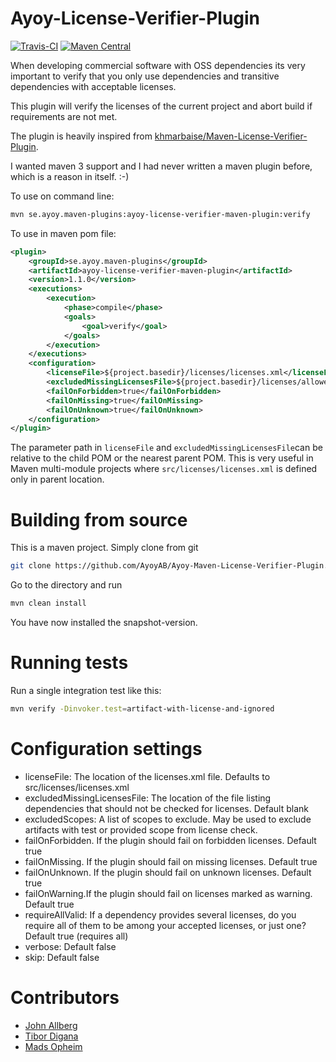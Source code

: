 # Ayoy-License-Verifier-Plugin

[![Travis-CI](https://travis-ci.org/AyoyAB/Ayoy-Maven-License-Verifier-Plugin.svg?branch=master "CI status")](https://travis-ci.org/AyoyAB/Ayoy-Maven-License-Verifier-Plugin)
[![Maven Central](https://maven-badges.herokuapp.com/maven-central/se.ayoy.maven-plugins/ayoy-license-verifier-maven-plugin/badge.svg)](https://maven-badges.herokuapp.com/maven-central/se.ayoy.maven-plugins/ayoy-license-verifier-maven-plugin)

When developing commercial software with OSS dependencies its
very important to verify that you only use dependencies and transitive dependencies with
acceptable licenses.

This plugin will verify the licenses of the current 
project and abort build if requirements are not met.

The plugin is heavily inspired from 
[khmarbaise/Maven-License-Verifier-Plugin](https://github.com/khmarbaise/Maven-License-Verifier-Plugin).

I wanted maven 3 support and I had never written
a maven plugin before, which is a reason in itself. :-)

To use on command line:
```bash
mvn se.ayoy.maven-plugins:ayoy-license-verifier-maven-plugin:verify
```

To use in maven pom file:
```xml
<plugin>
    <groupId>se.ayoy.maven-plugins</groupId>
    <artifactId>ayoy-license-verifier-maven-plugin</artifactId>
    <version>1.1.0</version>
    <executions>
        <execution>
            <phase>compile</phase>
            <goals>
                <goal>verify</goal>
            </goals>
        </execution>
    </executions>
    <configuration>
        <licenseFile>${project.basedir}/licenses/licenses.xml</licenseFile>
        <excludedMissingLicensesFile>${project.basedir}/licenses/allowedMissingLicense.xml</excludedMissingLicensesFile>
        <failOnForbidden>true</failOnForbidden>
        <failOnMissing>true</failOnMissing>
        <failOnUnknown>true</failOnUnknown>
    </configuration>
</plugin>
```

The parameter path in `licenseFile` and `excludedMissingLicensesFile`can be relative to the child POM
or the nearest parent POM.
This is very useful in Maven multi-module projects where `src/licenses/licenses.xml` is defined only in parent location.

# Building from source
This is a maven project. Simply clone from git

```bash
git clone https://github.com/AyoyAB/Ayoy-Maven-License-Verifier-Plugin.git
```

Go to the directory and run

```bash
mvn clean install
```

You have now installed the snapshot-version.

# Running tests

Run a single integration test like this:
```bash
mvn verify -Dinvoker.test=artifact-with-license-and-ignored
```

# Configuration settings

- licenseFile: The location of the licenses.xml file. Defaults to src/licenses/licenses.xml
- excludedMissingLicensesFile: The location of the file listing dependencies that should not be checked for licenses. Default blank
- excludedScopes: A list of scopes to exclude. May be used to exclude artifacts with test or provided scope from license check.
- failOnForbidden. If the plugin should fail on forbidden licenses. Default true
- failOnMissing. If the plugin should fail on missing licenses. Default true
- failOnUnknown. If the plugin should fail on unknown licenses. Default true
- failOnWarning.If the plugin should fail on licenses marked as warning. Default true
- requireAllValid: If a dependency provides several licenses, do you require all of them to be among your accepted licenses, or just one? Default true (requires all)
- verbose: Default false
- skip: Default false

# Contributors
- [John Allberg](https://github.com/smuda)
- [Tibor Digana](https://github.com/Tibor17)
- [Mads Opheim](https://github.com/madsop)
